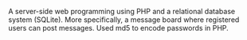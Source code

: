 A server-side web programming using PHP and a relational database system (SQLite). 
More specifically, a message board where registered users can post messages.
Used md5 to encode passwords in PHP.
